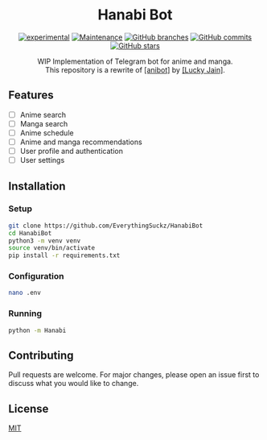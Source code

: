 # <center>Hanabi Bot</center>
<div align="center">

[![experimental](http://badges.github.io/stability-badges/dist/experimental.svg)](http://github.com/badges/stability-badges)
[![Maintenance](https://img.shields.io/badge/Maintained%3F-yes-green.svg)](https://GitHub.com/EverythingSuckz/HanabiBot/graphs/commit-activity)
[![GitHub branches](https://badgen.net/github/branches/EverythingSuckz/HanabiBot)](https://github.com/EverythingSuckz/HanabiBot/)
[![GitHub commits](https://badgen.net/github/commits/EverythingSuckz/HanabiBot)](https://GitHub.com/EverythingSuckz/HanabiBot/commit/)
[![GitHub stars](https://img.shields.io/github/stars/EverythingSuckz/HanabiBot.svg?style=social&label=Star&maxAge=2592000)](https://GitHub.com/EverythingSuckz/HanabiBot/stargazers/)

</div>

<center>WIP Implementation of Telegram bot for anime and manga.</center>
<center>This repository is a rewrite of <a href="https://github.com/lostb053/anibot">[anibot]</a> by <a href="https://github.com/lostb053">[Lucky Jain]</a>.</center>

## Features
- [ ] Anime search
- [ ] Manga search
- [ ] Anime schedule
- [ ] Anime and manga recommendations
- [ ] User profile and authentication
- [ ] User settings

## Installation
### Setup
```bash
git clone https://github.com/EverythingSuckz/HanabiBot
cd HanabiBot
python3 -m venv venv
source venv/bin/activate
pip install -r requirements.txt
```
### Configuration
```bash
nano .env
```

### Running
```bash
python -m Hanabi
```

## Contributing
Pull requests are welcome. For major changes, please open an issue first to discuss what you would like to change.

## License
[MIT](LICENSE)